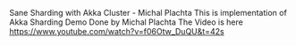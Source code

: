 Sane Sharding with Akka Cluster - Michal Plachta
This is implementation of Akka Sharding Demo Done by Michal Plachta
The Video is here https://www.youtube.com/watch?v=f06Otw_DuQU&t=42s